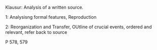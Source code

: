 Klausur: Analysis of a written source.

1: Analysisng formal features, Reproduction

2: Reorganization and Transfer, OUtline of crucial events, ordered and relevant, refer back to source

P 578, 579
